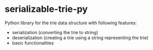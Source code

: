# serializable-trie-py
Python library for the trie data structure with following features:
- serialization (converting the trie to string)
- deserialization (creating a trie using a string representing the trie)
- basic functionalities
